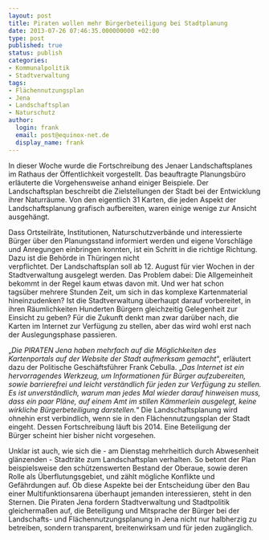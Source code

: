 ```yaml
---
layout: post
title: Piraten wollen mehr Bürgerbeteiligung bei Stadtplanung
date: 2013-07-26 07:46:35.000000000 +02:00
type: post
published: true
status: publish
categories:
- Kommunalpolitik
- Stadtverwaltung
tags:
- Flächennutzungsplan
- Jena
- Landschaftsplan
- Naturschutz
author:
  login: frank
  email: post@equinox-net.de
  display_name: frank
---
```

In dieser Woche wurde die Fortschreibung des Jenaer Landschaftsplanes im Rathaus der Öffentlichkeit vorgestellt. Das beauftragte Planungsbüro erläuterte die Vorgehensweise anhand einiger Beispiele. Der Landschaftsplan beschreibt die Zielstellungen der Stadt bei der Entwicklung ihrer Naturräume. Von den eigentlich 31 Karten, die jeden Aspekt der Landschaftsplanung grafisch aufbereiten, waren einige wenige zur Ansicht ausgehängt.

Dass Ortsteilräte, Institutionen, Naturschutzverbände und interessierte Bürger über den Planungsstand informiert werden und eigene Vorschläge und Anregungen einbringen konnten, ist ein Schritt in die richtige Richtung. Dazu ist die Behörde in Thüringen nicht verpflichtet. Der Landschaftsplan soll ab 12. August für vier Wochen in der Stadtverwaltung ausgelegt werden. Das Problem dabei: Die Allgemeinheit bekommt in der Regel kaum etwas davon mit. Und wer hat schon tagsüber mehrere Stunden Zeit, um sich in das komplexe Kartenmaterial hineinzudenken? Ist die Stadtverwaltung überhaupt darauf vorbereitet, in ihren Räumlichkeiten Hunderten Bürgern gleichzeitig Gelegenheit zur Einsicht zu geben? Für die Zukunft denkt man zwar darüber nach, die Karten im Internet zur Verfügung zu stellen, aber das wird wohl erst nach der Auslegungsphase passieren.

&bdquo;_Die PIRATEN Jena haben mehrfach auf die Möglichkeiten des Kartenportals auf der Website der Stadt aufmerksam gemacht_&ldquo;, erläutert dazu der Politische Geschäftsführer Frank Cebulla. &bdquo;_Das Internet ist ein hervorragendes Werkzeug, um Informationen für Bürger aufzubereiten, sowie barrierefrei und leicht verständlich für jeden zur Verfügung zu stellen. Es ist unverständlich, warum man jedes Mal wieder darauf hinweisen muss, dass ein paar Pläne, auf einem Amt im stillen Kämmerlein ausgelegt, keine wirkliche Bürgerbeteiligung darstellen._&ldquo;
Die Landschaftsplanung wird ohnehin erst verbindlich, wenn sie in den Flächennutzungsplan der Stadt eingeht. Dessen Fortschreibung läuft bis 2014. Eine Beteiligung der Bürger scheint hier bisher nicht vorgesehen.

Unklar ist auch, wie sich die - am Dienstag mehrheitlich durch Abwesenheit glänzenden - Stadträte zum Landschaftsplan verhalten. So betont der Plan beispielsweise den schützenswerten Bestand der Oberaue, sowie deren Rolle als Überflutungsgebiet, und zählt mögliche Konflikte und Gefährdungen auf. Ob diese Aspekte bei der Entscheidung über den Bau einer Multifunktionsarena überhaupt jemanden interessieren, steht in den Sternen.
Die Piraten Jena fordern Stadtverwaltung und Stadtpolitik gleichermaßen auf, die Beteiligung und Mitsprache der Bürger bei der Landschafts- und Flächennutzungsplanung in Jena nicht nur halbherzig zu betreiben, sondern transparent, breitenwirksam und für jeden zugänglich.
